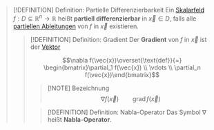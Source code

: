 >[!DEFINITION] Definition: Partielle Differenzierbarkeit
>Ein [Skalarfeld](Skalarfeld.md) $f:D\subseteq\mathbb{R}^n\to\mathbb{R}$ heißt **partiell differenzierbar** in $\vec{x}\in D$, falls alle [partiellen Ableitungen](Differentiation/Partielle%20Ableitung.md) von $f$ in $\vec{x}$ existieren.
>
>>[!DEFINITION] Definition: Gradient
>>Der **Gradient** von $f$ in $\vec{x}$ ist der [Vektor](../../../../../Lineare%20Algebra/Vektoren%20als%20Matrizen/Reelle%20Vektoren/Reeller%20Spaltenvektor.md)
>>
>>$$\nabla f(\vec{x})\overset{\text{def}}{=} \begin{bmatrix}\partial_1 f(\vec{x}) \\ \vdots \\ \partial_n f(\vec{x})\end{bmatrix}$$
>>
>>>[!NOTE] Bezeichnung
>>>$$\nabla f(\vec{x}) \qquad \operatorname{grad} f(\vec{x})$$
>>
>>>[!DEFINITION] Definition: Nabla-Operator
>>>Das Symbol $\nabla$ heißt **Nabla-Operator**.